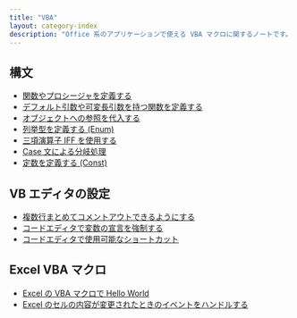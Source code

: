 ```yaml
---
title: "VBA"
layout: category-index
description: "Office 系のアプリケーションで使える VBA マクロに関するノートです。通常の VB プログラミング（VB.NET じゃない方）に関するノートもちらほら。"
---
```


構文
----
- [関数やプロシージャを定義する](syntax/function.html)
- [デフォルト引数や可変長引数を持つ関数を定義する](syntax/default-params.html)
- [オブジェクトへの参照を代入する](syntax/set-reference.html)
- [列挙型を定義する (Enum)](syntax/enum.html)
- [三項演算子 IFF を使用する](syntax/iif.html)
- [Case 文による分岐処理](syntax/case.html)
- [定数を定義する (Const)](syntax/const.html)

VB エディタの設定
----
- [複数行まとめてコメントアウトできるようにする](settings/comment.html)
- [コードエディタで変数の宣言を強制する](settings/explicit.html)
- [コードエディタで使用可能なショートカット](settings/shortcut.html)

Excel VBA マクロ
----
- [Excel の VBA マクロで Hello World](excel/hello-macro.html)
- [Excel のセルの内容が変更されたときのイベントをハンドルする](excel/change-event.html)

